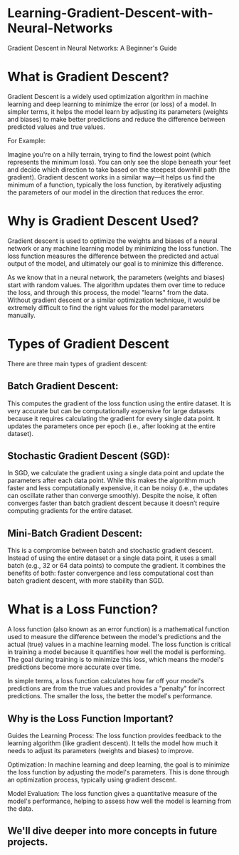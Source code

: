 # Learning-Gradient-Descent-with-Neural-Networks
Gradient Descent in Neural Networks: A Beginner's Guide

# What is Gradient Descent?
Gradient Descent is a widely used optimization algorithm in machine learning and deep learning to minimize the error (or loss) of a model. In simpler terms, it helps the model learn by adjusting its parameters (weights and biases) to make better predictions and reduce the difference between predicted values and true values.

For Example:

Imagine you're on a hilly terrain, trying to find the lowest point (which represents the minimum loss). You can only see the slope beneath your feet and decide which direction to take based on the steepest downhill path (the gradient). Gradient descent works in a similar way—it helps us find the minimum of a function, typically the loss function, by iteratively adjusting the parameters of our model in the direction that reduces the error.

# Why is Gradient Descent Used? 

Gradient descent is used to optimize the weights and biases of a neural network or any machine learning model by minimizing the loss function. The loss function measures the difference between the predicted and actual output of the model, and ultimately our goal is to minimize this difference.

As we know that in a neural network, the parameters (weights and biases) start with random values. The algorithm updates them over time to reduce the loss, and through this process, the model "learns" from the data. Without gradient descent or a similar optimization technique, it would be extremely difficult to find the right values for the model parameters manually.

# Types of Gradient Descent
There are three main types of gradient descent:

## Batch Gradient Descent:
This computes the gradient of the loss function using the entire dataset.
It is very accurate but can be computationally expensive for large datasets because it requires calculating the gradient for every single data point.
It updates the parameters once per epoch (i.e., after looking at the entire dataset).

## Stochastic Gradient Descent (SGD):
In SGD, we calculate the gradient using a single data point and update the parameters after each data point.
While this makes the algorithm much faster and less computationally expensive, it can be noisy (i.e., the updates can oscillate rather than converge smoothly).
Despite the noise, it often converges faster than batch gradient descent because it doesn’t require computing gradients for the entire dataset.

## Mini-Batch Gradient Descent:
This is a compromise between batch and stochastic gradient descent. Instead of using the entire dataset or a single data point, it uses a small batch (e.g., 32 or 64 data points) to compute the gradient.
It combines the benefits of both: faster convergence and less computational cost than batch gradient descent, with more stability than SGD.

# What is a Loss Function?
A loss function (also known as an error function) is a mathematical function used to measure the difference between the model's predictions and the actual (true) values in a machine learning model. The loss function is critical in training a model because it quantifies how well the model is performing. The goal during training is to minimize this loss, which means the model's predictions become more accurate over time.

In simple terms, a loss function calculates how far off your model's predictions are from the true values and provides a "penalty" for incorrect predictions. The smaller the loss, the better the model's performance.

## Why is the Loss Function Important?
Guides the Learning Process: The loss function provides feedback to the learning algorithm (like gradient descent). It tells the model how much it needs to adjust its parameters (weights and biases) to improve.

Optimization: In machine learning and deep learning, the goal is to minimize the loss function by adjusting the model's parameters. This is done through an optimization process, typically using gradient descent.

Model Evaluation: The loss function gives a quantitative measure of the model's performance, helping to assess how well the model is learning from the data.

## We'll dive deeper into more concepts in future projects.
